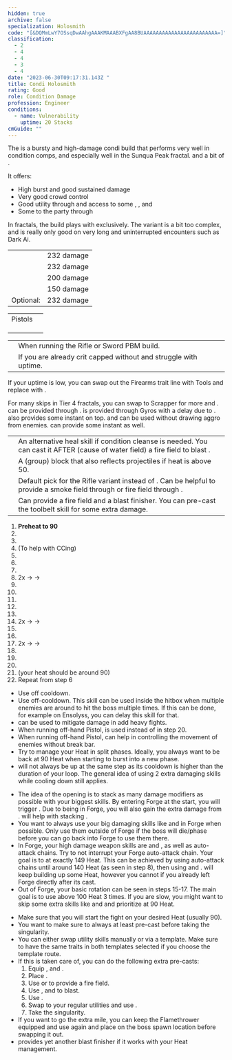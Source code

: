 ```yaml
---
hidden: true
archive: false
specialization: Holosmith
code: "[&DQMmLwY7OSsqDwAAhgAAAKMAAABXFgAA8BUAAAAAAAAAAAAAAAAAAAAAAAA=]"
classification:
  - 2
  - 4
  - 4
  - 3
  - 4
date: "2023-06-30T09:17:31.143Z "
title: Condi Holosmith
rating: Good
role: Condition Damage
profession: Engineer
conditions:
  - name: Vulnerability
    uptime: 20 Stacks
cmGuide: ""
---
```


The <Specialization text="Condi Holosmith" name="Holosmith"/> is a bursty and high-damage condi build that performs very well in condition comps, and especially well in the Sunqua Peak fractal.  and a bit of <Boon name="Might"/> .

It offers:

- High burst and good sustained damage
- Very good crowd control
- Good utility through <Condition name="Vulnerability"/> and access to some <Condition name="Blinded"/>, <Condition name="Crippled"/>, <Condition name="Chilled"/> and <Condition name="Immobile"/>
- Some <Boon name="Might"/> to the party through <Skill name="Corona Burst"/>

In fractals, the build plays with <Trait name="Photonic Blasting Module"/> exclusively. The <Trait name="Thermal Release Valve"/> variant is a bit too complex, and is really only good on very long and uninterrupted encounters such as Dark Ai.

<Divider text="Equipment"/>

<CharacterWithAr>  
<Character title="Condi Holosmith" gear='{"attributes":{"profession":"Engineer","specialization":"Holosmith","data":{"Health":20522,"Armor":2343,"Power":2923,"Precision":1633,"Toughness":1225,"Vitality":1460,"Ferocity":100,"Condition Damage":2525,"Expertise":853,"Concentration":225,"Healing Power":0,"Agony Resistance":150,"Condition Duration":0.6686666666666666,"Boon Duration":0.15,"Critical Chance":0.7514285714285713,"Critical Damage":1.5666666666666667,"Power Coefficient":2604,"Power2 Coefficient":0,"Burning Coefficient":15.15,"Bleeding Coefficient":13.83617142857143,"Poison Coefficient":7.97,"Torment Coefficient":0,"Confusion Coefficient":4.31,"Flat DPS":0,"Bleeding Duration":0.33,"Burning Duration":0.33,"Siphon Base Coefficient":139.75,"Effective Power":7969.881274670758,"NonCrit Effective Power":5589.72369140625,"Power DPS":7991.363434440759,"Power2 DPS":0,"Siphon DPS":139.75,"Bleeding Damage":286.27500000000003,"Bleeding Stacks":27.65389462857143,"Bleeding DPS":7916.618684794286,"Burning Damage":861.91875,"Burning Stacks":30.279799999999998,"Burning DPS":26098.72736625,"Confusion Damage":303.37065,"Confusion Stacks":7.191953333333333,"Confusion DPS":2181.827557503,"Poison Damage":305.25,"Poison Stacks":13.299273333333334,"Poison DPS":4059.603185,"Torment Damage":427.43250000000006,"Torment Stacks":0,"Torment DPS":0,"Damage":48387.89022798805,"Effective Health":95687653.7313433,"Survivability":48646.49401695135,"Effective Healing":390,"Healing":390}},"armor":{"weight":"Medium","helmAffix":"Viper","helmRuneId":83502,"helmRune":"Renegade","helmRuneCount":6,"helmInfusionId":37130,"shouldersAffix":"Viper","shouldersRuneId":83502,"shouldersRune":"Renegade","shouldersRuneCount":6,"shouldersInfusionId":37130,"coatAffix":"Viper","coatRuneId":83502,"coatRune":"Renegade","coatRuneCount":6,"coatInfusionId":37130,"glovesAffix":"Viper","glovesRuneId":83502,"glovesRune":"Renegade","glovesRuneCount":6,"glovesInfusionId":37130,"leggingsAffix":"Viper","leggingsRuneId":83502,"leggingsRune":"Renegade","leggingsRuneCount":6,"leggingsInfusionId":37130,"bootsAffix":"Viper","bootsRuneId":83502,"bootsRune":"Renegade","bootsRuneCount":6,"bootsInfusionId":37130},"weapon":{"weapon1MainId":30693,"weapon1MainType":"Pistol","weapon1MainSigil1Id":44950,"weapon1MainAffix":"Viper","weapon1MainInfusion1Id":37130,"weapon1MainInfusion2Id":37130,"weapon2OffId":30693,"weapon2OffType":"Pistol","weapon2OffSigilId":44944,"weapon2OffAffix":"Viper","weapon2OffInfusionId":37130},"backAndTrinket":{"backItemAffix":"Viper","backItemInfusion1Id":37130,"backItemInfusion2Id":37130,"amuletAffix":"Viper","ring1Affix":"Viper","ring1Infusion1Id":37130,"ring1Infusion2Id":37130,"ring1Infusion3Id":37130,"ring2Affix":"Viper","ring2Infusion1Id":37130,"ring2Infusion2Id":37130,"ring2Infusion3Id":37130,"accessory1Affix":"Viper","accessory1InfusionId":37130,"accessory2Affix":"Viper","accessory2InfusionId":37130},"consumables":{"foodId":91878,"utilityId":77567},"skills":{"healId":21659,"utility1Id":5805,"utility2Id":5812,"utility3Id":5927,"eliteId":42009},"assumedBuffs":{"value":[{"id":"might","type":"Boon"},{"id":"fury","type":"Boon"},{"id":"protection","type":"Boon"},{"id":"vulnerability","type":"Condition"},{"id":"jade-bot","gw2id":96613,"type":"Item"},{"id":"omnipotion","gw2id":79722,"type":"Item"}]},"traits":{"selection":[[1878,2006,433],[1882,482,505],[2106,2103,2064]],"lines":[38,6,57]}}'>

</Character>
</CharacterWithAr>  



<Divider text="Build"/>



<Grid>
<GridItem sm="7">
<Traits traits1Id="38" traits1="Firearms" traits1SelectedIds="1878,2006,433" traits2Id="6" traits2="Explosives" traits2SelectedIds="1882,482,505" traits3Id="57" traits3="Holosmith" traits3SelectedIds="2106,2103,2064"/>

</GridItem>

<GridItem sm="5">

<Card title="Hard CC skills">

|                              |            |
| ---------------------------- | ---------- |
| <Skill id="5813"/>           | 232 damage |
| <Skill id="42009"/>          | 232 damage |
| <Skill id="21661"/>          | 200 damage |
| <Skill id="5930"/>           | 150 damage |
|Optional: <Skill id="42521"/> | 232 damage |

</Card>

<Card title="Additional Soft CC Skills">

|                                           |                                                                                                                                                                                                               |
| ----------------------------------------- | ------------------------------------------------------------------------------------------------------------------------------------------------------------------------------------------------------------- |
| Pistols                                   | <Skill id="5829" size="big" disableText/><Skill id="5830" size="big" disableText/> 
| <Skill id="6020" size="big" disableText/> | <Skill id="5808" size="big" disableText/><Skill id="5809" size="big" disableText/> 
| <Skill id="5812" size="big" disableText/> | <Skill id="5824" size="big" disableText/><Skill id="5939" size="big" disableText/> 
| <Skill id="5927" size="big" disableText/> | <Skill id="6159" size="big" disableText/> 


</Card>



</GridItem>
</Grid>

<Grid>

<GridItem sm="7">
<Card title="Situational Traits">

|                                                                 |                                                                                                                    |
| --------------------------------------------------------------- | ------------------------------------------------------------------------------------------------------------------ |
| <Trait name="Photonic Blasting Module" size="big" disableText/> | When running the Rifle or Sword PBM build.                                                                         |
| <Trait name="Sanguine Array" size="big" disableText/>           | If you are already crit capped without <Trait name="High Caliber"/> and struggle with <Boon name="Might"/> uptime. |

<Traits traits1Id="21" traits1="Tools" traits1SelectedIds="532,512,1856" unembossed/>

If your <Boon name="Quickness"/> uptime is low, you can swap out the Firearms trait line with Tools and replace <Skill id="5805"/> with <Skill id="43739"/>.

<Traits traits1="Scrapper" traits1Selected="Gyroscopic Acceleration" unembossed />

For many skips in Tier 4 fractals, you can swap to Scrapper for more <Effect name="Stealth"/> and <Effect name="Superspeed"/>. <Effect name="Stealth"/> can be provided through <Skill name="Sneak Gyro"/>. <Effect name="Superspeed"/> is provided through Gyros with a delay due to <Trait name="Gyroscopic Acceleration"/>. <Skill name="Medic Gyro"/> also provides some instant <Effect name="Superspeed"/> on top. <Skill name="Bulwark Gyro"/> and <Skill name="Purge Gyro"/> can be used without drawing aggro from enemies. <Skill name="Bypass Coating"/> can provide some instant <Effect name="Superspeed"/> as well.
</Card>
</GridItem>

<GridItem sm="5">
<Card title="Situational Skills">

|                                                     |                                                                                                                                                                                                         |
| --------------------------------------------------- | ------------------------------------------------------------------------------------------------------------------------------------------------------------------------------------------------------- |
| <Skill id="5857" size="big" disableText/>           | An alternative heal skill if condition cleanse is needed. You can cast it AFTER (cause of water field) a fire field to blast <Boon name="might"/>.                                                      |
| <Skill id="43739" size="big" disableText/>          | A (group) block that also reflects projectiles if heat is above 50.                                                                                                                                     |
| <Skill name="Bomb Kit" size="big" disableText/>     | Default pick for the Rifle variant instead of <Skill name="Rifle Turret"/>. Can be helpful to provide a smoke field through <Skill name="Smoke Bomb"/> or fire field through <Skill name="Fire Bomb"/>. |
| <Skill name="Flamethrower" size="big" disableText/> | Can provide a fire field and a blast finisher. You can pre-cast the toolbelt skill <Skill name="Incendiary Ammo"/> for some extra damage.                                                               |

</Card>

</GridItem>
</Grid>

<Divider text="Rotation/Skill Usage"/>

<Grid>
<GridItem sm="6">
<Card title="Rotation">

1.  **Preheat to 90**
2.  <Skill name="Laser Disk" profession="Engineer"/>
3.  <Skill name="engage Photon Forge" profession="Engineer"/>
4.  <Skill name="Prime light beam" profession="Engineer"/> (To help with CCing)
5.  <Skill name="Grenade Barrage" profession="Engineer"/>
6.  <Skill name="Corona Burst" profession="Engineer"/>
7.  <Skill name="Photon Blitz" profession="Engineer"/>
8.  2x <Skill name="Light Strike" profession="Engineer"/> -> <Skill name="Bright Slash" profession="Engineer"/> -> <Skill name="Flash Cutter" profession="Engineer"/>
9.  <Skill name="Corona Burst" profession="Engineer"/>
10. <Skill name="Deactivate Photon Forge" profession="Engineer"/>
11. <Skill name="Refraction Cutter" profession="Engineer"/>
12. <Skill name="Shrapnel Grenade" profession="Engineer"/>
13. <Skill name="Poison Grenade" profession="Engineer"/>
14. 2x <Skill name="Sun Edge" profession="Engineer"/> -> <Skill name="Sun Ripper" profession="Engineer"/> -> <Skill name="Gleam Saber" profession="Engineer"/>
15. <Skill name="Refraction Cutter" profession="Engineer"/>
16. <Skill name="Shrapnel Grenade" profession="Engineer"/>
17. 2x <Skill name="Sun Edge" profession="Engineer"/> -> <Skill name="Sun Ripper" profession="Engineer"/> -> <Skill name="Gleam Saber" profession="Engineer"/>
18. <Skill name="Refraction Cutter" profession="Engineer"/>
19. <Skill name="Shrapnel Grenade" profession="Engineer"/>
20. <Skill name="Freeze Grenade" profession="Engineer"/>
21. <Skill name="engage Photon Forge" profession="Engineer"/> (your heat should be around 90)
22. Repeat from step 6

</Card>
<Card title="Notes">

- Use <Skill id="6178"/> off cooldown.
- Use <Skill id="42163"/> off-cooldown. This skill can be used inside the hitbox when multiple enemies are around to hit the boss multiple times. If this can be done, for example on Ensolyss, you can delay this skill for that.
- <Skill id="5808"/> can be used to mitigate damage in add heavy fights.
- When running off-hand Pistol, <Skill name="Blowtorch"/> is used instead of <Skill name="Freeze Grenade"/> in step 20.
- When running off-hand Pistol, <Skill id="5830"/> can help in controlling the movement of enemies without break bar.
- Try to manage your Heat in split phases. Ideally, you always want to be back at 90 Heat when starting to burst into a new phase.
- <Skill name="Poison Grenade" profession="Engineer"/> will not always be up at the same step as its cooldown is higher than the duration of your loop. The general idea of using 2 extra damaging skills while cooling down still applies.

</Card>

</GridItem>
<GridItem sm="6">

<Card title="Rotation Explanation">

- The idea of the opening is to stack as many damage modifiers as possible with your biggest skills. By entering Forge at the start, you will trigger <Trait name="Solar Focusing Lens"/>. Due to being in Forge, you will also gain the extra damage from <Trait name="Lasers Edge"/>. <Skill name="Grenade Barrage"/> will help with stacking <Trait name="Explosive Temper"/>.
- You want to always use your big damaging skills like <Skill name="Laser Disk"/> and <Skill name="Prime Light Beam"/> in Forge when possible. Only use them outside of Forge if the boss will die/phase before you can go back into Forge to use them there.
- In Forge, your high damage weapon skills are <Skill name="Corona Burst"/> and <Skill name="Photon Blitz"/>, as well as auto-attack chains. Try to not interrupt your Forge auto-attack chain. Your goal is to <Skill name="Deactivate Photon forge"/> at exactly 149 Heat. This can be achieved by using auto-attack chains until around 140 Heat (as seen in step 8), then using <Skill name="Corona Burst"/> and <Skill name="Deactivate Photon forge"/>. <Skill name="Corona Burst"/> will keep building up some Heat, however you cannot <Skill id="44386"/> if you already left Forge directly after its cast.
- Out of Forge, your basic rotation can be seen in steps 15-17. The main goal is to use <Skill name="Refraction Cutter"/> above 100 Heat 3 times. If you are slow, you might want to skip some extra skills like <Skill name="Poison Grenade"/> and <Skill name="Freeze Grenade"/> and prioritize <Skill name="Engage Photon Forge"/> at 90 Heat.

</Card>

<Card title="Pre-Casting">

- Make sure that you will start the fight on your desired Heat (usually 90).
- You want to make sure to always at least pre-cast <Skill name="Laser Disk"/> before taking the singularity.
- You can either swap utility skills manually or via a template. Make sure to have the same traits in both templates selected if you choose the template route.
- If this is taken care of, you can do the following extra pre-casts:
  1. Equip <Skill name="Thumper Turret"/>, <Skill name="Bomb Kit"/> and <Skill name="Flamethrower"/>.
  2. Place <Skill name="Big Ol Bomb"/>.
  3. Use <Skill name="Fire Bomb"/> or <Skill name="Napalm"/> to provide a fire field.
  4. Use <Skill name="Rumble"/>, <Skill name="Flame Blast"/> and <Skill name="Magnetic Inversion"/> to blast.
  5. Use <Skill name="Incendiary Ammo"/>.
  6. Swap to your regular utilities and use <Skill name="Laser Disk"/>.
  7. Take the singularity.
- If you want to go the extra mile, you can keep the Flamethrower equipped and use <Skill name="Incendiary Ammo"/> again and place <Skill name="Napalm"/> on the boss spawn location before swapping it out.
- <Skill name="Holographic Shockwave"/> provides yet another blast finisher if it works with your Heat management.

</Card>

</GridItem>
</Grid>
